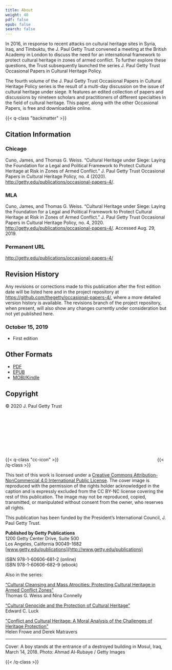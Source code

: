 ```yaml
---
title: About
weight: 40
pdf: false
epub: false
search: false
---
```


In 2016, in response to recent attacks on cultural heritage sites in Syria, Iraq, and Timbuktu, the J.&#160;Paul Getty Trust convened a meeting at the British Academy in London to discuss the need for an international framework to protect cultural heritage in zones of armed conflict. To further explore these questions, the Trust subsequently launched the series J.&#160;Paul Getty Trust Occasional Papers in Cultural Heritage Policy.

The fourth volume of the J. Paul Getty Trust Occasional Papers in Cultural Heritage Policy series is the result of a multi-day discussion on the issue of cultural heritage under siege. It features an edited collection of papers and discussions by nineteen scholars and practitioners of different specialties in the field of cultural heritage. This paper, along with the other Occasional Papers, is free and downloadable online.

{{< q-class "backmatter" >}}

## Citation Information

### Chicago

Cuno, James, and Thomas G. Weiss. “Cultural Heritage under Siege: Laying the Foundation for a Legal and Political Framework to Protect Cultural Heritage at Risk in Zones of Armed Conflict.” J.&#160;Paul Getty Trust Occasional Papers in Cultural Heritage Policy, no. 4 (2020). http://getty.edu/publications/occasional-papers-4/.

### MLA

Cuno, James, and Thomas G. Weiss. “Cultural Heritage under Siege: Laying the Foundation for a Legal and Political Framework to Protect Cultural Heritage at Risk in Zones of Armed Conflict.” J.&#160;Paul Getty Trust Occasional Papers in Cultural Heritage Policy, no. 4, 2020. http://getty.edu/publications/occasional-papers-4/. Accessed <span class="cite-current-date">Aug. 29, 2019</span>.

### Permanent URL

http://getty.edu/publications/occasional-papers-4/

## Revision History

Any revisions or corrections made to this publication after the first edition date will be listed here and in the project repository at https://github.com/thegetty/occasional-papers-4/, where a more detailed version history is available. The revisions branch of the project repository, when present, will also show any changes currently under consideration but not yet published here.

### October 15, 2019

  - First edition

## Other Formats

  - [PDF](/downloads/CunoWeiss_CulturalHeritageUnderSiege.pdf)
  - [EPUB](/downloads/CunoWeiss_CulturalHeritageUnderSiege.epub)
  - [MOBI/Kindle](/downloads/CunoWeiss_CulturalHeritageUnderSiege.mobi)

## Copyright

© 2020 J. Paul Getty Trust

{{< q-class "cc-icon" >}}
<svg class="quire-copyright__icon">
<switch>
  <use xlink:href="#cc"></use>
</switch>
<switch>
  <use xlink:href="#cc-by"></use>
  <foreignObject width="135" height="30">
      <img src="/icons/cc-by.png" alt="CC-BY-NC" />
  </foreignObject>
</switch>
<switch>
  <use xlink:href="#cc-by-nc"></use>
  <foreignObject width="135" height="30">
      <img src="/icons/cc-by-nc.png" alt="CC-BY-NC" />
  </foreignObject>
</switch>
</svg>
{{< /q-class >}}

This text of this work is licensed under a [Creative Commons Attribution-NonCommercial 4.0 International Public License](https://creativecommons.org/licenses/by-nc/4.0/). The cover image is reproduced with the permission of the rights holder acknowledged in the caption and is expressly excluded from the CC BY-NC license covering the rest of this publication. The image may not be reproduced, copied, transmitted, or manipulated without consent from the owner, who reserves all rights.

This publication has been funded by the President’s International Council, J. Paul Getty Trust.

**Published by Getty Publications**<br />
1200 Getty Center Drive, Suite 500<br />
Los Angeles, California 90049-1682<br />
[www.getty.edu/publications](http://www.getty.edu/publications)

ISBN 978-1-60606-681-2 (online)<br />
ISBN 978-1-60606-682-9 (ebook)

Also in the series:

[“Cultural Cleansing and Mass Atrocities: Protecting Cultural Heritage in Armed Conflict Zones”](http://getty.edu/publications/pdfs/CulturalCleansing_Weiss_Connelly.pdf) <br />Thomas G. Weiss and Nina Connelly

[“Cultural Genocide and the Protection of Cultural Heritage”](http://getty.edu/publications/pdfs/CulturalGenocide_Luck.pdf) <br />Edward C. Luck

["Conflict and Cultural Heritage: A Moral Analysis of the Challenges of Heritage Protection"](https://www.getty.edu/publications/occasional-papers-3/downloads/FroweMatravers_ConflictandCulturalHeritage.pdf) <br />Helen Frowe and Derek Matravers


---

Cover: A boy stands at the entrance of a destroyed building in Mosul, Iraq, March 14, 2018. Photo: Ahmad Al-Rubaye / Getty Images

{{< /q-class >}}
